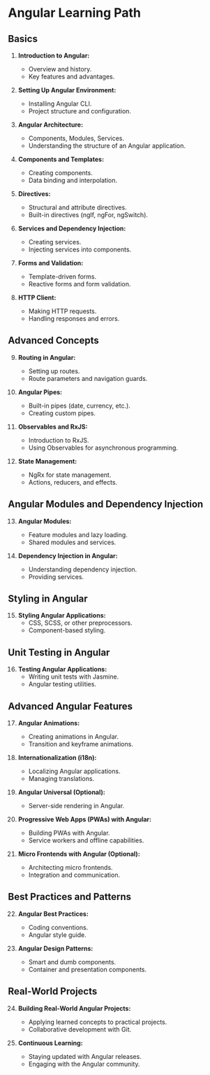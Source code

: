 # Angular Learning Path

## Basics

1. **Introduction to Angular:**
   - Overview and history.
   - Key features and advantages.

2. **Setting Up Angular Environment:**
   - Installing Angular CLI.
   - Project structure and configuration.

3. **Angular Architecture:**
   - Components, Modules, Services.
   - Understanding the structure of an Angular application.

4. **Components and Templates:**
   - Creating components.
   - Data binding and interpolation.

5. **Directives:**
   - Structural and attribute directives.
   - Built-in directives (ngIf, ngFor, ngSwitch).

6. **Services and Dependency Injection:**
   - Creating services.
   - Injecting services into components.

7. **Forms and Validation:**
   - Template-driven forms.
   - Reactive forms and form validation.

8. **HTTP Client:**
   - Making HTTP requests.
   - Handling responses and errors.

## Advanced Concepts

9. **Routing in Angular:**
   - Setting up routes.
   - Route parameters and navigation guards.

10. **Angular Pipes:**
    - Built-in pipes (date, currency, etc.).
    - Creating custom pipes.

11. **Observables and RxJS:**
    - Introduction to RxJS.
    - Using Observables for asynchronous programming.

12. **State Management:**
    - NgRx for state management.
    - Actions, reducers, and effects.

## Angular Modules and Dependency Injection

13. **Angular Modules:**
    - Feature modules and lazy loading.
    - Shared modules and services.

14. **Dependency Injection in Angular:**
    - Understanding dependency injection.
    - Providing services.

## Styling in Angular

15. **Styling Angular Applications:**
    - CSS, SCSS, or other preprocessors.
    - Component-based styling.

## Unit Testing in Angular

16. **Testing Angular Applications:**
    - Writing unit tests with Jasmine.
    - Angular testing utilities.

## Advanced Angular Features

17. **Angular Animations:**
    - Creating animations in Angular.
    - Transition and keyframe animations.

18. **Internationalization (i18n):**
    - Localizing Angular applications.
    - Managing translations.

19. **Angular Universal (Optional):**
    - Server-side rendering in Angular.

20. **Progressive Web Apps (PWAs) with Angular:**
    - Building PWAs with Angular.
    - Service workers and offline capabilities.

21. **Micro Frontends with Angular (Optional):**
    - Architecting micro frontends.
    - Integration and communication.

## Best Practices and Patterns

22. **Angular Best Practices:**
    - Coding conventions.
    - Angular style guide.

23. **Angular Design Patterns:**
    - Smart and dumb components.
    - Container and presentation components.

## Real-World Projects

24. **Building Real-World Angular Projects:**
    - Applying learned concepts to practical projects.
    - Collaborative development with Git.

25. **Continuous Learning:**
    - Staying updated with Angular releases.
    - Engaging with the Angular community.
